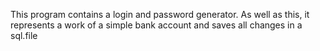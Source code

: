 This program contains a login and password generator. As well as this, it represents a work of a simple bank account and saves all changes in a sql.file
